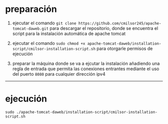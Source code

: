 # preparación

1. ejecutar el comando ```git clone https://github.com/cmilsor245/apache-tomcat-daweb.git``` para descargar el repositorio, donde se encuentra el script para la instalación automática de apache tomcat

2. ejecutar el comando ```sudo chmod +x apache-tomcat-daweb/installation-script/cmilsor-installation-script.sh``` para otorgarle permisos de ejecución

3. preparar la máquina donde se va a ejcutar la instalación añadiendo una regla de entrada que permita las conexiones entrantes mediante el uso del puerto ```8080``` para cualquier dirección ipv4

---

# ejecución

```sudo ./apache-tomcat-daweb/installation-script/cmilsor-installation-script.sh```